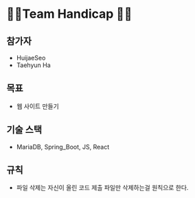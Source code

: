 ﻿# 👩‍🦽Team Handicap 👨‍🦽
## 참가자
- HuijaeSeo
- Taehyun Ha
## 목표
- 웹 사이트 만들기
## 기술 스택
- MariaDB, Spring_Boot, JS, React
## 규칙
- 파일 삭제는 자신이 올린 코드 제출 파일만 삭제하는걸 원칙으로 한다.
